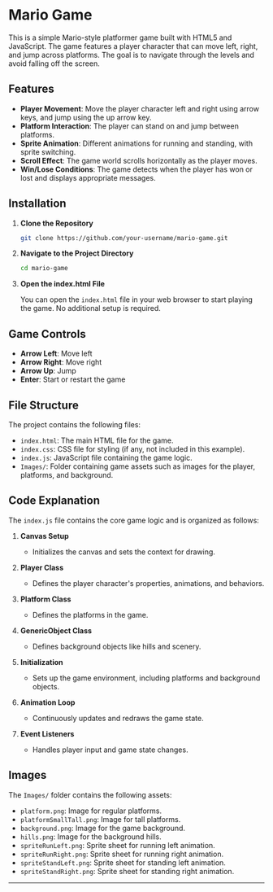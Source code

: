 # Mario Game

This is a simple Mario-style platformer game built with HTML5 and JavaScript. The game features a player character that can move left, right, and jump across platforms. The goal is to navigate through the levels and avoid falling off the screen.

## Features

- **Player Movement**: Move the player character left and right using arrow keys, and jump using the up arrow key.
- **Platform Interaction**: The player can stand on and jump between platforms.
- **Sprite Animation**: Different animations for running and standing, with sprite switching.
- **Scroll Effect**: The game world scrolls horizontally as the player moves.
- **Win/Lose Conditions**: The game detects when the player has won or lost and displays appropriate messages.

## Installation

1. **Clone the Repository**

   ```bash
   git clone https://github.com/your-username/mario-game.git


2. **Navigate to the Project Directory**

    ```bash
    cd mario-game
    ```

3. **Open the index.html File**

    You can open the `index.html` file in your web browser to start playing the game. No additional setup is required.

## Game Controls

- **Arrow Left**: Move left
- **Arrow Right**: Move right
- **Arrow Up**: Jump
- **Enter**: Start or restart the game

## File Structure

The project contains the following files:

- `index.html`: The main HTML file for the game.
- `index.css`: CSS file for styling (if any, not included in this example).
- `index.js`: JavaScript file containing the game logic.
- `Images/`: Folder containing game assets such as images for the player, platforms, and background.

## Code Explanation

The `index.js` file contains the core game logic and is organized as follows:

1. **Canvas Setup**
   - Initializes the canvas and sets the context for drawing.

2. **Player Class**
   - Defines the player character's properties, animations, and behaviors.

3. **Platform Class**
   - Defines the platforms in the game.

4. **GenericObject Class**
   - Defines background objects like hills and scenery.

5. **Initialization**
   - Sets up the game environment, including platforms and background objects.

6. **Animation Loop**
   - Continuously updates and redraws the game state.

7. **Event Listeners**
   - Handles player input and game state changes.

## Images

The `Images/` folder contains the following assets:

- `platform.png`: Image for regular platforms.
- `platformSmallTall.png`: Image for tall platforms.
- `background.png`: Image for the game background.
- `hills.png`: Image for the background hills.
- `spriteRunLeft.png`: Sprite sheet for running left animation.
- `spriteRunRight.png`: Sprite sheet for running right animation.
- `spriteStandLeft.png`: Sprite sheet for standing left animation.
- `spriteStandRight.png`: Sprite sheet for standing right animation.

---